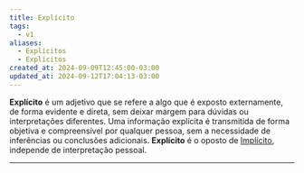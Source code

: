 ```yaml
---
title: Explícito
tags:
  - v1
aliases:
  - Explícitos
  - Explícitos
created_at: 2024-09-09T12:45:00-03:00
updated_at: 2024-09-12T17:04:13-03:00
---
```


**Explícito** é um adjetivo que se refere a algo que é exposto externamente, de forma evidente e direta, sem deixar margem para dúvidas ou interpretações diferentes. Uma informação explícita é transmitida de forma objetiva e compreensível por qualquer pessoa, sem a necessidade de inferências ou conclusões adicionais. **Explícito** é o oposto de [Implícito](Implícito.md), independe de interpretação pessoal.

---

